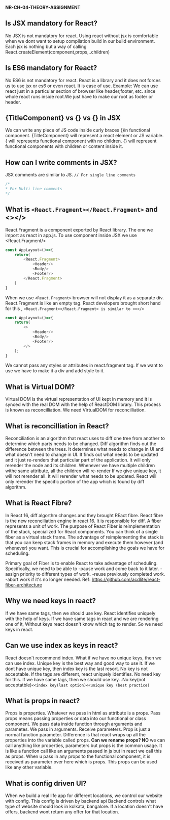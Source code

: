 **NR-CH-04-THEORY-ASSIGNMENT**

## Is JSX mandatory for React?
No JSX is not mandatory for react. Using react without jsx is comfortable when we dont want to setup compilation build in our build environment.
Each jsx is nothing but a way of calling React.createElement(component,props,..children)

## Is ES6 mandatory for React?
No ES6 is not mandatory for react.
React is a library and it does not forces us to use jsx or es6 or even react. It is ease of use.
Example: We can use react just in  a particular section of browser like header,footer, etc. since
whole react runs inside root.We just have to make our root as footer or header.


## {TitleComponent} vs {<TitleComponent/>} vs {<TitleComponent></TitleComponent>} in JSX
We can write any piece of JS code inside curly braces {}in functional component.
{TitleComponent} will represent a react element or JS variable.
{<TitleComponent/> will represents functional component with no children.
{<TitleComponent></TitleComponent>} will represent functional components with children or content inside it.

## How can I write comments in JSX?
JSX comments are similar to JS.
`// For single line comments`
```javascript
/*
* For Multi line comments
*/
```

## What is `<React.Fragment></React.Fragment>` and <></>
React.Fragment is a component exported by React library. The one we import as react in app.js.
To use component inside JSX we use <React.Fragment/>

```javascript
const AppLayout=()=>{
    return(
        <React.Fragment>
            <Header/>
            <Body/>
            <Footer/>
        </React.Fragment>
    )
}
```
When we use `<React.Fragment>` browser  will not display it as a separate div.
React.Fragment is like an empty tag.
React developers brought short hand for this , 
`<React.Fragment></React.Fragment> is similar to <></>`
```javascript
const AppLayout=()=>{
    return(
        <>
            <Header/>
            <Body/>
            <Footer/>
        </>
    );
}
```
We cannot pass any styles or attributes in react.fragment tag. If we want to use we have to make it a div and add style to it.


## What is Virtual DOM?
Virtual DOM is the virtual representation of UI kept in memory and it is synced with the real DOM with the help of ReactDOM library. This process is known as reconcilliation. We need VirtualDOM for reconcilliation.

## What is reconcilliation in React?
Reconciliation is an algorithm that react uses to diff one tree from another to determine which parts needs to be changed. 
Diff algorithm finds out the difference between the trees.
It determines what needs to change in UI and what doesn't need to change in UI.
It finds out what needs to be updated and it just re-renders that particular part of the application.
It will only rerender the node and its children.
Whenever we have multiple children withe same attribute, all the children will re-render
If we give unique key, it will not rerender all. It will rerender what needs to be updated.
React will only rerender  the specific portion of the app which is found by diff algorithm.

## What is React Fibre?
In React 16, diff algorthm changes and they brought REact fibre. 
React fibre is the new reconciliation engine in react 16.  It is responsible for diff.
 A fiber represents a unit of work.
The purpose of React Fiber is reimplementation of the stack, specialized for React components. You can think of a single fiber as a virtual stack frame.
The advantage of reimplementing the stack is that you can keep stack frames in memory and execute them however (and whenever) you want. This is crucial for accomplishing the goals we have for scheduling.

Primary goal of Fiber is to enable React to take advantage of scheduling. Specifically, we need to be able to
    -pause work and come back to it later.
    -assign priority to different types of work.
    -reuse previously completed work.
    -abort work if it's no longer needed.
    Ref: https://github.com/acdlite/react-fiber-architecture

## Why we need keys in react?
If we have same tags, then we should use key. React identifies uniquely with the help of keys. If we have same tags in react and we are rendering one of it, Without keys react doesn't know which tag to render. So we need keys in react.

## Can we use index as keys in react?
React doesn't recommend index. What if we have no unique keys, then we can use index.
Unique key is the best way and good way to use it. If we dont have unique key, then index key is the last resort. No key is not acceptable. 
If the tags are different, react uniquely identifies. No need key for this. 
If we have same tags, then we should use key. 
.No key(not acceptatble)`<<index key(last option)<<unique key (best practice)`

## What is props in react?
Props is properties. Whatever we pass in html as attribute is a props. 
Pass props means passing properties or data into our functional or class component. 
We pass data inside function through arguments and parametes.
We pass in arguments. Receive parameters.
Prop is just a normal function parameter. 
Difference is that react wraps up all the properties into the variable called props. 
**Can we rename props? NO** we can call anything like properties, parameters but props is the common usage.
It is like a function call like an arguments passed in  js but in react we call this as props.
When u pass in any props to the functional component, it is received as parameter over here which is props.
This props can be used like any other variable.

## What is config driven UI?
When we build  a real life app for different locations, we control our website with config.
This config is driven by backend api
Backend controls what type of website should look in kolkata, bangalore.
If a location doesn't have offers,  backend wont return any offer for that location. 